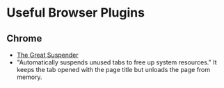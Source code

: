 # Useful Browser Plugins


## Chrome
* [The Great Suspender](https://chrome.google.com/webstore/detail/the-great-suspender/klbibkeccnjlkjkiokjodocebajanakg)
 * "Automatically suspends unused tabs to free up system resources." It keeps the tab opened with the page title but unloads the page from memory.